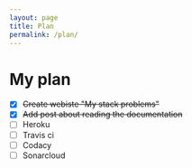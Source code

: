 ```yaml
---
layout: page
title: Plan
permalink: /plan/
---
```


# My plan 

- [x] ~~Create webiste "My stack problems"~~
- [x] ~~Add post about reading the documentation~~
- [ ] Heroku
- [ ] Travis ci
- [ ] Codacy
- [ ] Sonarcloud